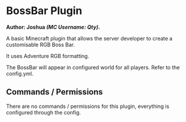 # BossBar Plugin
**Author: Joshua *(MC Username: Qty)*.**

A basic Minecraft plugin that allows the server developer to create a customisable RGB Boss Bar.

It uses Adventure RGB formatting.

The BossBar will appear in configured world for all players. Refer to the config.yml.

## Commands / Permissions
There are no commands / permissions for this plugin, everything is configured through the config.